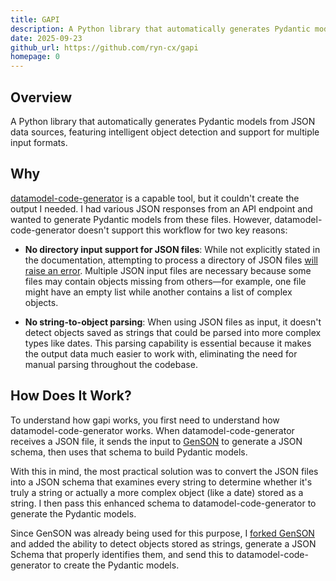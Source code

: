 ```yaml
---
title: GAPI
description: A Python library that automatically generates Pydantic models from JSON data sources, featuring intelligent object detection and support for multiple input formats.
date: 2025-09-23
github_url: https://github.com/ryn-cx/gapi
homepage: 0
---
```


## Overview

A Python library that automatically generates Pydantic models from JSON data sources, featuring intelligent object detection and support for multiple input formats.

## Why

[datamodel-code-generator](https://github.com/koxudaxi/datamodel-code-generator) is a capable tool, but it couldn't create the output I needed. I had various JSON responses from an API endpoint and wanted to generate Pydantic models from these files. However, datamodel-code-generator doesn't support this workflow for two key reasons:

- **No directory input support for JSON files**: While not explicitly stated in the documentation, attempting to process a directory of JSON files [will raise an error](https://github.com/koxudaxi/datamodel-code-generator/blob/ab2fb6ddc04f45ad04a2726f37134a307c9532de/src/datamodel_code_generator/__init__.py#L346). Multiple JSON input files are necessary because some files may contain objects missing from others—for example, one file might have an empty list while another contains a list of complex objects.

- **No string-to-object parsing**: When using JSON files as input, it doesn't detect objects saved as strings that could be parsed into more complex types like dates. This parsing capability is essential because it makes the output data much easier to work with, eliminating the need for manual parsing throughout the codebase.

## How Does It Work?

To understand how gapi works, you first need to understand how datamodel-code-generator works. When datamodel-code-generator receives a JSON file, it sends the input to [GenSON](https://github.com/wolverdude/GenSON) to generate a JSON schema, then uses that schema to build Pydantic models.

With this in mind, the most practical solution was to convert the JSON files into a JSON schema that examines every string to determine whether it's truly a string or actually a more complex object (like a date) stored as a string. I then pass this enhanced schema to datamodel-code-generator to generate the Pydantic models.

Since GenSON was already being used for this purpose, I [forked GenSON](https://github.com/ryn-cx/DeGenSON) and added the ability to detect objects stored as strings, generate a JSON Schema that properly identifies them, and send this to datamodel-code-generator to create the Pydantic models.
